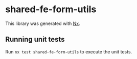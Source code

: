 # shared-fe-form-utils

This library was generated with [Nx](https://nx.dev).

## Running unit tests

Run `nx test shared-fe-form-utils` to execute the unit tests.
